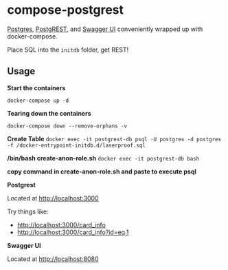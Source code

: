compose-postgrest
=================

[Postgres](https://www.postgresql.org/), [PostgREST](https://github.com/begriffs/postgrest), and [Swagger UI](https://github.com/swagger-api/swagger-ui) conveniently wrapped up with docker-compose.

Place SQL into the `initdb` folder, get REST! 

Usage
-----

**Start the containers**

`docker-compose up -d`

**Tearing down the containers**

`docker-compose down --remove-orphans -v`


**Create Table**
`docker exec -it postgrest-db psql -U postgres -d postgres -f /docker-entrypoint-initdb.d/laserproof.sql`

**/bin/bash create-anon-role.sh**
`docker exec -it postgrest-db bash`

**copy command in create-anon-role.sh and paste to execute psql**


**Postgrest**

Located at [http://localhost:3000](http://localhost:3000)

Try things like:
* [http://localhost:3000/card_info](http://localhost:3000/card_info)
* [http://localhost:3000/card_info?id=eq.1](http://localhost:3000/card_info?id=eq.1)

**Swagger UI**

Located at [http://localhost:8080](http://localhost:8080)
